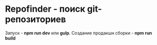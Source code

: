 # Repofinder - поиск git-репозиториев

Запуск - **npm run dev** или **gulp**. Создание продакшн сборки - **npm run build**
